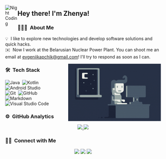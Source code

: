 <img alt="Night Coding" src="./assets/Hand%20Wave.gif" width='40' align="left"/><h2>Hey there! I'm Zhenya!</h2>

<!-- ## 👋 &nbsp;Hey there! I'm Zhenya -->

### 👨🏻‍💻 &nbsp;About Me

💡 &nbsp;I like to explore new technologies and develop software solutions and quick hacks.\
✉️ &nbsp;Now I work at the Belarusian Nuclear Power Plant. You can shoot me an email at evgeniikapchik@gmail.com! I'll try to respond as soon as I can.

<img alt="Night Coding" src="https://raw.githubusercontent.com/AVS1508/AVS1508/master/assets/Night-Coding.gif" align="right"/>

### 🛠 &nbsp;Tech Stack


![Java](https://img.shields.io/badge/-Java-05122A?style=flat&logo=Java)&nbsp;
![Kotlin](https://img.shields.io/badge/-Kotlin-05122A?style=flat&logo=Kotlin)\
![Android Studio](https://img.shields.io/badge/-Android-05122A?style=flat&logo=android)\
![Git](https://img.shields.io/badge/-Git-05122A?style=flat&logo=git)&nbsp;
![GitHub](https://img.shields.io/badge/-GitHub-05122A?style=flat&logo=github)\
![Markdown](https://img.shields.io/badge/-Markdown-05122A?style=flat&logo=markdown)\
![Visual Studio Code](https://img.shields.io/badge/-Visual%20Studio%20Code-05122A?style=flat&logo=visual-studio-code&logoColor=007ACC)


### ⚙️ &nbsp;GitHub Analytics

<p align="center">
<a href="https://github.com/Fliker2309">
  <img height="160em" src="https://github-readme-stats-eight-theta.vercel.app/api?username=FLIKER2309&show_icons=true&theme=algolia&include_all_commits=true&count_private=true"/>
  <img height="160em" src="https://github-readme-stats-eight-theta.vercel.app/api/top-langs/?username=FLIKER2309&layout=compact&langs_count=8&theme=algolia"/>
</a>
</p>

### 🤝🏻 &nbsp;Connect with Me

<p align="center">
<a href="https://linkedin.com/in/evgeniikapchik"><img src="https://img.shields.io/badge/-Evgenii%20Kapchik-0077B5?style=flat&logo=Linkedin&logoColor=white"/></a>
<a href="mailto:evgeniikapchik@gmail.com"><img src="https://img.shields.io/badge/-evgeniikapchik@gmail.com-D14836?style=flat&logo=Gmail&logoColor=white"/></a>
<a href="https://instagram.com/fliker_live"><img src="https://img.shields.io/badge/-@fliker_live_-E4405F?style=flat&logo=Instagram&logoColor=white"/></a>
</p>

<!--
**fliker2309/fliker2309** is a ✨ _special_ ✨ repository because its `README.md` (this file) appears on your GitHub profile.

Here are some ideas to get you started:

- 🔭 I’m currently working on ...
- 🌱 I’m currently learning ...
- 👯 I’m looking to collaborate on ...
- 🤔 I’m looking for help with ...
- 💬 Ask me about ...
- 📫 How to reach me: ...
- 😄 Pronouns: ...
- ⚡ Fun fact: ...
-->
